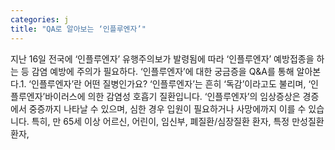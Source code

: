 ```yaml
---
categories: j
title: "QA로 알아보는 ‘인플루엔자’"
---
```

지난 16일 전국에 ‘인플루엔자’ 유행주의보가 발령됨에 따라 ‘인플루엔자’ 예방접종을 하는 등 감염 예방에 주의가 필요하다. ‘인플루엔자’에 대한 궁금증을 Q&A를 통해 알아본다.1. ‘인플루엔자’란 어떤 질병인가요? ‘인플루엔자’는 흔히 ‘독감’이라고도 불리며, ‘인플루엔자’바이러스에 의한 감염성 호흡기 질환입니다. ‘인플루엔자’의 임상증상은 경증에서 중증까지 나타날 수 있으며, 심한 경우 입원이 필요하거나 사망에까지 이를 수 있습니다. 특히, 만 65세 이상 어르신, 어린이, 임신부, 폐질환/심장질환 환자, 특정 만성질환 환자,